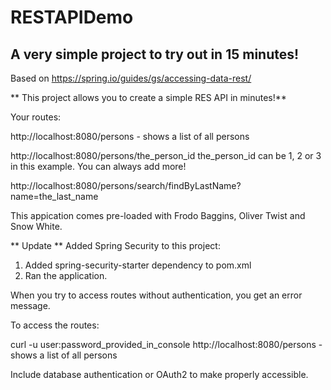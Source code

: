 # RESTAPIDemo

## A very simple project to try out in 15 minutes! 

Based on https://spring.io/guides/gs/accessing-data-rest/ 

** This project allows you to create a simple RES API in minutes!**

Your routes: 

http://localhost:8080/persons - shows a list of all persons 

http://localhost:8080/persons/the_person_id
the_person_id can be 1, 2 or 3 in this example. You can always add more! 

http://localhost:8080/persons/search/findByLastName?name=the_last_name

This appication comes pre-loaded with Frodo Baggins, Oliver Twist and Snow White. 

** Update **
Added Spring Security to this project: 
1. Added spring-security-starter dependency to pom.xml 
2. Ran the application. 

When you try to access routes without authentication, you get an error message. 

To access the routes: 

curl -u user:password_provided_in_console http://localhost:8080/persons - shows a list of all persons 

Include database authentication or OAuth2 to make properly accessible. 



